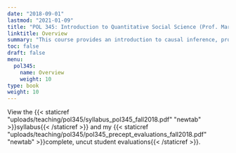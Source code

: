 ```yaml
---
date: "2018-09-01"
lastmod: "2021-01-09"
title: "POL 345: Introduction to Quantitative Social Science (Prof. Marc Ratkovic)"
linktitle: Overview
summary: "This course provides an introduction to causal inference, probability theory, and statistical estimation, with applications to social science problems. It also introduces students to the bases of programming in R. I was teaching assistant for two sections. Student evaluations average: 5/5."
toc: false
draft: false
menu:
  pol345:
    name: Overview
    weight: 10
type: book
weight: 10
---
```


View the {{< staticref "uploads/teaching/pol345/syllabus_pol345_fall2018.pdf" "newtab" >}}syllabus{{< /staticref >}} and my {{< staticref "uploads/teaching/pol345/pol345_precept_evaluations_fall2018.pdf" "newtab" >}}complete, uncut student evaluations{{< /staticref >}}.
